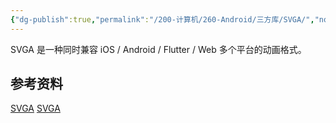 ```yaml
---
{"dg-publish":true,"permalink":"/200-计算机/260-Android/三方库/SVGA/","noteIcon":""}
---
```



SVGA 是一种同时兼容 iOS / Android / Flutter / Web 多个平台的动画格式。

## 参考资料

[SVGA](https://svga.io/)
[SVGA](https://github.com/svga)
